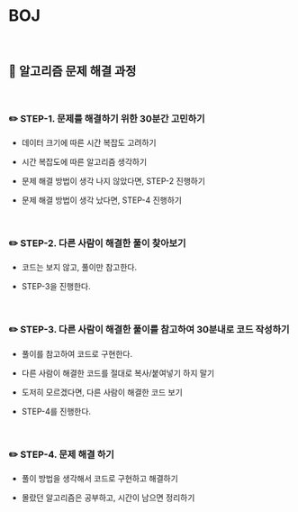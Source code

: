 # BOJ

<br>

## :book: 알고리즘 문제 해결 과정

<br>

### :pencil2: STEP-1. 문제를 해결하기 위한 30분간 고민하기

* 데이터 크기에 따른 시간 복잡도 고려하기

* 시간 복잡도에 따른 알고리즘 생각하기

* 문제 해결 방법이 생각 나지 않았다면, STEP-2 진행하기

* 문제 해결 방법이 생각 났다면, STEP-4 진행하기

<br>

### :pencil2: STEP-2. 다른 사람이 해결한 풀이 찾아보기

* 코드는 보지 않고, 풀이만 참고한다.

* STEP-3을 진행한다.

<br>

### :pencil2: STEP-3. 다른 사람이 해결한 풀이를 참고하여 30분내로 코드 작성하기

* 풀이를 참고하여 코드로 구현한다.

* 다른 사람이 해결한 코드를 절대로 복사/붙여넣기 하지 말기

* 도저히 모르겠다면, 다른 사람이 해결한 코드 보기

* STEP-4를 진행한다.

<br>

### :pencil2: STEP-4. 문제 해결 하기

* 풀이 방법을 생각해서 코드로 구현하고 해결하기

* 몰랐던 알고리즘은 공부하고, 시간이 남으면 정리하기

<br>